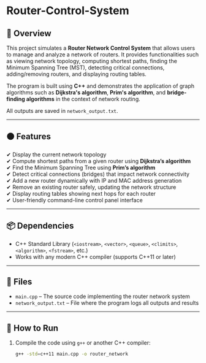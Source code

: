 # Router-Control-System


## 📄 Overview

This project simulates a **Router Network Control System** that allows users to manage and analyze a network of routers. It provides functionalities such as viewing network topology, computing shortest paths, finding the Minimum Spanning Tree (MST), detecting critical connections, adding/removing routers, and displaying routing tables.

The program is built using **C++** and demonstrates the application of graph algorithms such as **Dijkstra's algorithm**, **Prim's algorithm**, and **bridge-finding algorithms** in the context of network routing.

All outputs are saved in `network_output.txt`.

---

## 🟠 Features

✔ Display the current network topology  
✔ Compute shortest paths from a given router using **Dijkstra’s algorithm**  
✔ Find the Minimum Spanning Tree using **Prim’s algorithm**  
✔ Detect critical connections (bridges) that impact network connectivity  
✔ Add a new router dynamically with IP and MAC address generation  
✔ Remove an existing router safely, updating the network structure  
✔ Display routing tables showing next hops for each router  
✔ User-friendly command-line control panel interface  

---

## 📦 Dependencies

- C++ Standard Library (`<iostream>`, `<vector>`, `<queue>`, `<climits>`, `<algorithm>`, `<fstream>`, etc.)
- Works with any modern C++ compiler (supports C++11 or later)

---

## 📂 Files

- `main.cpp` – The source code implementing the router network system
- `network_output.txt` – File where the program logs all outputs and results

---

## 🚀 How to Run

1. Compile the code using `g++` or another C++ compiler:

   ```bash
   g++ -std=c++11 main.cpp -o router_network
   
